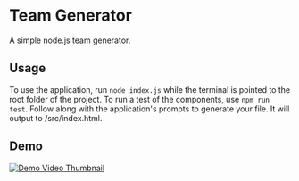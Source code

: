 # Team Generator
A simple node.js team generator.

## Usage

To use the application, run `node index.js` while the terminal is pointed to the root folder of the project. To run a test of the components, use `npm run test`. Follow along with the application's prompts to generate your file. It will output to /src/index.html.

## Demo

[![Demo Video Thumbnail](//cdn-cf-east.streamable.com/image/ilagkl.jpg?Expires=1677779820&Signature=PfXmLfWxuIxASKJvNFRa8T5q06dtGZ2ugSqq9dF4PHApEMzZIvtc9E5AqKXQPHF1h4WjUBqyJqpFvow3B2AoNDsXJeqQUmSYcV9lXcQ5IUyYM~FU3DMWtRIONTZMTwj0NNN2EIQGj3Tj11nMZzpEusDm8Mqm17NFVhSAleFKR1Kr84N4DUbVse9TIMkIGIT52H0~MU5NwadxPsZ7oWAh3sWFkpw-oAisjawES6M83VibTKgum8tNuOWuNw~6M~qC34790~KITg2xEnBKcdWVbfIX5q8-u9tRa5qUmcuj~NkIDFSp5SmG5ijcZ~fSUnISaQNq7omk11kJ9hM7hmu2hA__&Key-Pair-Id=APKAIEYUVEN4EVB2OKEQ)](https://streamable.com/ilagkl)
